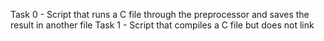 Task 0 - Script that runs a C file through the preprocessor and saves the result in another file
Task 1 - Script that compiles a C file but does not link
